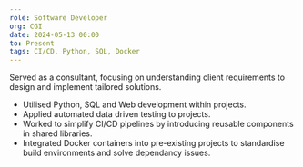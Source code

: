 ```yaml
---
role: Software Developer
org: CGI
date: 2024-05-13 00:00
to: Present
tags: CI/CD, Python, SQL, Docker
---
```


Served as a consultant, focusing on understanding client requirements to design and implement tailored solutions.
- Utilised Python, SQL and Web development within projects.
- Applied automated data driven testing to projects.
- Worked to simplify CI/CD pipelines by introducing reusable components in shared libraries.
- Integrated Docker containers into pre-existing projects to standardise build environments and solve dependancy issues.
